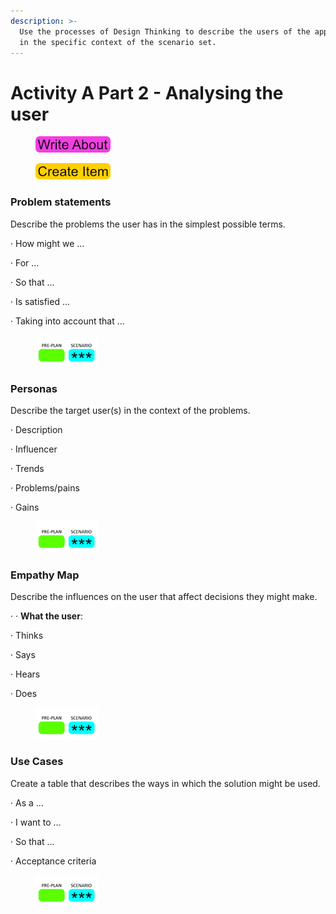```yaml
---
description: >-
  Use the processes of Design Thinking to describe the users of the application
  in the specific context of the scenario set.
---
```


# Activity A Part 2 - Analysing the user

<div align="left">

<figure><img src=".gitbook/assets/write_about_small (1).png" alt=""><figcaption></figcaption></figure>

</div>

<div align="left">

<figure><img src=".gitbook/assets/create_item_small.png" alt=""><figcaption></figcaption></figure>

</div>

### Problem statements

Describe the problems the user has in the simplest possible terms.

·         How might we ...

·         For …

·         So that ...

·         Is satisfied ...

·         Taking into account that ...

<div align="left">

<figure><img src=".gitbook/assets/image (145).png" alt=""><figcaption></figcaption></figure>

</div>

### Personas

Describe the target user(s) in the context of the problems.

·         Description

·         Influencer

·         Trends

·         Problems/pains

·         Gains

<div align="left">

<figure><img src=".gitbook/assets/image (146).png" alt=""><figcaption></figcaption></figure>

</div>

### Empathy Map

Describe the influences on the user that affect decisions they might make.

·         ·         **What the user**:

·         Thinks

·         Says

·         Hears

·         Does

<div align="left">

<figure><img src=".gitbook/assets/image (147).png" alt=""><figcaption></figcaption></figure>

</div>

### Use Cases

Create a table that describes the ways in which the solution might be used.

·         As a ...

·         I want to ...

·         So that ...

·         Acceptance criteria

<div align="left">

<figure><img src=".gitbook/assets/image (148).png" alt=""><figcaption></figcaption></figure>

</div>
